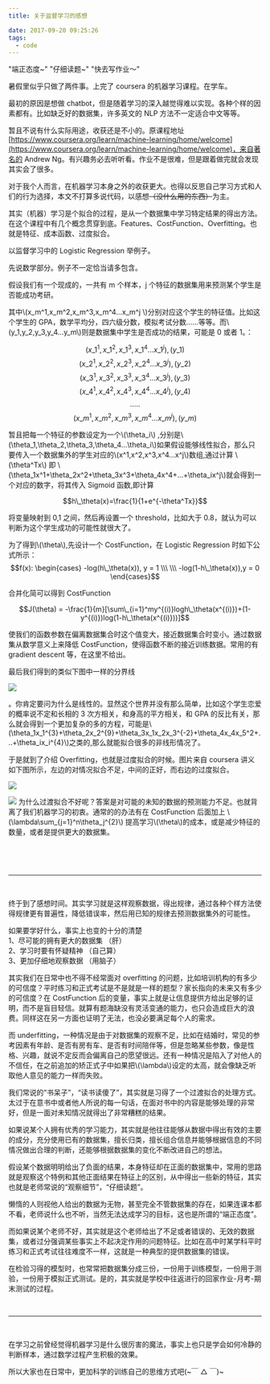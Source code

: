 ```yaml
---
title: 关于监督学习的感想

date: 2017-09-20 09:25:26
tags:
  - code
---
```


"端正态度~" "仔细读题~" "快去写作业～"

暑假里似乎只做了两件事。上完了 coursera 的机器学习课程。在学车。

最初的原因是想做 chatbot，但是随着学习的深入越觉得难以实现。各种个样的因素都有。比如缺乏好的数据集，许多英文的 NLP 方法不一定适合中文等等。

暂且不说有什么实际用途，收获还是不小的。原课程地址[https://www.coursera.org/learn/machine-learning/home/welcome](https://www.coursera.org/learn/machine-learning/home/welcome)，来自著名的 Andrew Ng。有兴趣务必去听听看。作业不是很难，但是跟着做完就会发现其实会了很多。

对于我个人而言，在机器学习本身之外的收获更大。也得以反思自己学习方式和人们的行为选择，本文不打算多说代码，以感想<del>（没什么用的东西）</del>为主。

其实（机器）学习是个拟合的过程，是从一个数据集中学习特定结果的得出方法。在这个课程中有几个概念贯穿到底。Features、CostFunction、Overfitting。也就是特征、成本函数、过度拟合。

以监督学习中的 Logistic Regression 举例子。

先说数学部分。例子不一定恰当请多包含。

假设我们有一个现成的，一共有 m 个样本，j 个特征的数据集用来预测某个学生是否能成功考研。

其中\\(x_m^1,x_m^2,x_m^3,x_m^4...x_m^j \\)分别对应这个学生的特征值。比如这个学生的 GPA，数学平均分，四六级分数，模拟考试分数……等等。而\\(y_1,y_2,y_3,y_4...y_m\\)则是数据集中学生是否成功的结果，可能是 0 或者 1。：

$$(x\_1^1,x\_1^2,x\_1^3,x\_1^4...x\_1^j), (y\_1)$$
$$(x\_2^1,x\_2^2,x\_2^3,x\_2^4...x\_3^j), (y\_2)$$
$$(x\_3^1,x\_3^2,x\_3^3,x\_3^4...x\_3^j), (y\_3)$$
$$(x\_4^1,x\_4^2,x\_4^3,x\_4^4...x\_4^j), (y\_4)$$
$$.....$$
$$(x\_m^1,x\_m^2,x\_m^3,x\_m^4...x\_m^j), (y\_m)$$

暂且把每一个特征的参数设定为一个\\(\theta_i\\) ,分别是\\(\theta_1,\theta_2,\theta_3,\theta_4...\theta_i\\)如果假设能够线性拟合，那么只要传入一个数据集外的学生对应的\\(x^1,x^2,x^3,x^4...x^j\\)数组,通过计算 \\(\theta^Tx\\) 即 \\(\theta_1x^1+\theta_2x^2+\theta_3x^3+\theta_4x^4+...+\theta_ix^j\\)就会得到一个对应的数字，将其传入 Sigmoid 函数,即计算

$$h\_\theta(x)=\frac{1}{1+e^{-\theta^Tx}}$$

将变量映射到 0,1 之间，然后再设置一个 threshold，比如大于 0.8，就认为可以判断为这个学生成功的可能性就很大了。

为了得到\\(\theta\\),先设计一个 CostFunction，在 Logistic Regression 时如下公式所示：
$$f(x): \begin{cases} -log(h\_\theta(x)), y = 1 \\\ \\\ -log(1-h\_\theta(x)),y = 0 \end{cases}$$

合并化简可以得到 CostFunction

$$J(\theta) = -\frac{1}{m}[\sum\_{i=1}^my^{(i)}logh\_\theta(x^{(i)})+(1-y^{(i)})log(1-h\_\theta(x^{(i)}))]$$

使我们的函数参数在偏离数据集合时这个值变大，接近数据集合时变小。通过数据集从数学意义上来降低 CostFunction，使得函数不断的接近训练数据。常用的有 gradient descent 等，在这里不给出。

最后我们得到的类似下图中一样的分界线

![](./0.jpg)

。你肯定要问为什么是线性的。显然这个世界并没有那么简单，比如这个学生恋爱的概率说不定和长相的 3 次方相关，和身高的平方相关，和 GPA 的反比有关，那么就会得到一个更加复杂的多的方程，可能是\\(\theta_1x_1^{3}+\theta_2x_2^{9}+\theta_3x_1x_2x_3^{-2}+\theta_4x_4x_5^2+...+\theta_ix_i^{4}\\)之类的,那么就能拟合很多的非线形情况了。

于是就到了介绍 Overfitting，也就是过度拟合的时候。图片来自 coursera 讲义
如下图所示，左边的对情况拟合不足，中间的正好，而右边的过度拟合。

![](./1.jpg)

![](./2.jpg)
为什么过渡拟合不好呢？答案是对可能的未知的数据的预测能力不足。也就背离了我们机器学习的初衷。通常的的办法有在 CostFunction 后面加上 \\(\lambda\sum\_{j=1}^n\theta_j^{2}\\) 提高学习\\(\theta\\)的成本，或是减少特征的数量，或者是提供更大的数据集。

&nbsp;

&nbsp;

---

&nbsp;

终于到了感想时间。其实学习就是这样观察数据，得出规律，通过各种个样方法使得规律更有普遍性，降低错误率，然后用已知的规律去预测数据集外的可能性。

如果要学好什么，事实上也变的十分的清楚  
1、尽可能的拥有更大的数据集 （肝）  
2、学习时要有怀疑精神 （自己算）  
3、更加仔细地观察数据 （用脑子）

其实我们在日常中也不得不经常面对 overfitting 的问题，比如培训机构的有多少的可信度？平时练习和正式考试是不是就是一样的题型？家长指向的未来又有多少的可信度？在 CostFunction 后的变量，事实上就是让信息提供方给出足够的证明，而不是盲目轻信。就算有题海缺没有灵活变通的能力，也只会造成巨大的浪费。同样这在另一方面也证明了无法，也没必要满足每个人的需求。

而 underfitting，一种情况是由于对数据集的观察不足，比如在结婚时，常见的参考因素有年龄、是否有房有车、是否有时间陪伴等，但是忽略某些参数，像是性格、兴趣，就说不定反而会偏离自己的愿望很远。还有一种情况是陷入了对他人的不信任，在之前追加的矫正式子中如果把\\(\lambda\\)设定的太高，就会像缺乏听取他人意见的能力一样而失败。

我们常说的“书呆子”，“读书读傻了”，其实就是习得了一个过渡拟合的处理方式。太过于在意书中或者他人所说的每一句话，在面对书中的内容是能够处理的非常好，但是一面对未知情况就得出了非常糟糕的结果。

如果说某个人拥有优秀的学习能力，其实就是他往往能够从数据中得出有效的主要的成分，充分使用已有的数据集，擅长归类，擅长组合信息并能够根据信息的不同情况做出合理的判断，还能够根据数据集的变化不断改进自己的想法。

假设某个数据明明给出了负面的结果，本身特征却在正面的数据集中，常用的思路就是观察这个特例和其他正面结果在特征上的区别，从中得出一些新的特征，其实也就是老师常说的“观察细节”，“仔细读题”。

懒惰的人则视他人给出的数据为无物，甚至完全不管数据集的存在，如果连课本都不看，老师说什么也不听，当然无法达成学习的目标，这也是所谓的“端正态度”。

而如果说某个老师不好，其实就是这个老师给出了不足或者错误的、无效的数据集，或者过分强调某些事实上不起决定作用的问题特征。比如在高中时某学科平时练习和正式考试往往难度不一样，这就是一种典型的提供数据集的错误。

在检验习得的模型时，也常常把数据集分成三份，一份用于训练模型，一份用于测验，一份用于模拟正式测试。是的，其实就是学校中往返进行的回家作业-月考-期末测试的过程。

&nbsp;

---

&nbsp;

在学习之前曾经觉得机器学习是什么很厉害的魔法，事实上也只是学会如何冷静的判断样本，通过数学过程产生积极的效果。

所以大家也在日常中，更加科学的训练自己的思维方式吧(~￣ △ ￣)~
